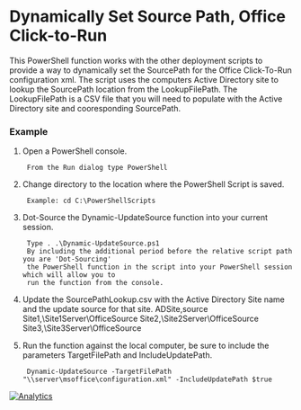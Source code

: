 # Dynamically Set Source Path, Office Click-to-Run

This PowerShell function works with the other deployment scripts to provide a way to dynamically set the SourcePath for the Office Click-To-Run configuration xml.  The script uses the computers Active Directory site to lookup the SourcePath location from the LookupFilePath.  The LookupFilePath is a CSV file that you will need to populate with the Active Directory site and cooresponding SourcePath.

### Example

1. Open a PowerShell console.

		From the Run dialog type PowerShell 

2. Change directory to the location where the PowerShell Script is saved.

		Example: cd C:\PowerShellScripts

3. Dot-Source the Dynamic-UpdateSource function into your current session.

		Type . .\Dynamic-UpdateSource.ps1
		By including the additional period before the relative script path you are 'Dot-Sourcing' 
		the PowerShell function in the script into your PowerShell session which will allow you to 
		run the function from the console.
		
5. Update the SourcePathLookup.csv with the Active Directory Site name and the update source for that site.
		ADSite,source
		Site1,\\Site1Server\OfficeSource
		Site2,\\Site2Server\OfficeSource
		Site3,\\Site3Server\OfficeSource
		
4. Run the function against the local computer, be sure to include the parameters TargetFilePath and IncludeUpdatePath.

		Dynamic-UpdateSource -TargetFilePath "\\server\msoffice\configuration.xml" -IncludeUpdatePath $true


[![Analytics](https://ga-beacon.appspot.com/UA-70271323-4/README_Dynamic-UpdateSource?pixel)](https://github.com/OfficeDev/Office-IT-Pro-Deployment-Scripts)

